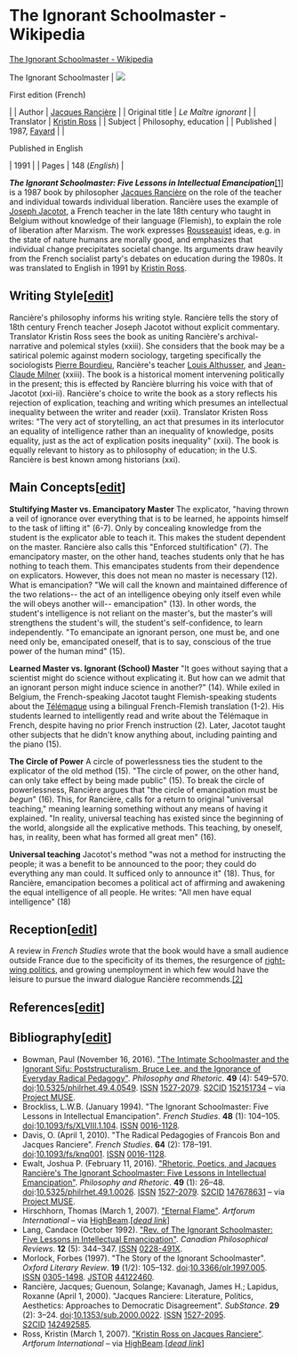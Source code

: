 # The Ignorant Schoolmaster - Wikipedia
[The Ignorant Schoolmaster - Wikipedia](https://en.wikipedia.org/wiki/The_Ignorant_Schoolmaster) 

 The Ignorant Schoolmaster
| [![](https://upload.wikimedia.org/wikipedia/en/thumb/8/81/LeMa%C3%AEtreIgnorant.jpg/220px-LeMa%C3%AEtreIgnorant.jpg)
](https://en.wikipedia.org/wiki/File:LeMa%C3%AEtreIgnorant.jpg)

First edition (French)

 |
| Author | [Jacques Rancière](https://en.wikipedia.org/wiki/Jacques_Ranci%C3%A8re "Jacques Rancière") |
| Original title | _Le Maître ignorant_ |
| Translator | [Kristin Ross](https://en.wikipedia.org/wiki/Kristin_Ross "Kristin Ross") |
| Subject | Philosophy, education |
| Published | 1987, [Fayard](https://en.wikipedia.org/wiki/Fayard "Fayard") |
| 

Published in English

 | 1991 |
| Pages | 148 (_English_) |

_**The Ignorant Schoolmaster: Five Lessons in Intellectual Emancipation**_[\[1\]](#cite_note-1) is a 1987 book by philosopher [Jacques Rancière](https://en.wikipedia.org/wiki/Jacques_Ranci%C3%A8re "Jacques Rancière") on the role of the teacher and individual towards individual liberation. Rancière uses the example of [Joseph Jacotot](https://en.wikipedia.org/wiki/Joseph_Jacotot "Joseph Jacotot"), a French teacher in the late 18th century who taught in Belgium without knowledge of their language (Flemish), to explain the role of liberation after Marxism. The work expresses [Rousseauist](https://en.wikipedia.org/wiki/Jean-Jacques_Rousseau "Jean-Jacques Rousseau") ideas, e.g. in the state of nature humans are morally good, and emphasizes that individual change precipitates societal change. Its arguments draw heavily from the French socialist party's debates on education during the 1980s. It was translated to English in 1991 by [Kristin Ross](https://en.wikipedia.org/wiki/Kristin_Ross "Kristin Ross").

Writing Style\[[edit](https://en.wikipedia.org/w/index.php?title=The_Ignorant_Schoolmaster&action=edit&section=1 "Edit section: Writing Style")\]
-------------------------------------------------------------------------------------------------------------------------------------------------

Rancière's philosophy informs his writing style. Rancière tells the story of 18th century French teacher Joseph Jacotot without explicit commentary. Translator Kristin Ross sees the book as uniting Rancière's archival-narrative and polemical styles (xxiii). She considers that the book may be a satirical polemic against modern sociology, targeting specifically the sociologists [Pierre Bourdieu](https://en.wikipedia.org/wiki/Pierre_Bourdieu "Pierre Bourdieu"), Rancière's teacher [Louis Althusser](https://en.wikipedia.org/wiki/Louis_Althusser "Louis Althusser"), and [Jean-Claude Milner](https://en.wikipedia.org/wiki/Jean-Claude_Milner "Jean-Claude Milner") (xxiii). The book is a historical moment intervening politically in the present; this is effected by Rancière blurring his voice with that of Jacotot (xxi-ii). Rancière's choice to write the book as a story reflects his rejection of explication, teaching and writing which presumes an intellectual inequality between the writer and reader (xxii). Translator Kristen Ross writes: "The very act of storytelling, an act that presumes in its interlocutor an equality of intelligence rather than an inequality of knowledge, posits equality, just as the act of explication posits inequality" (xxii). The book is equally relevant to history as to philosophy of education; in the U.S. Rancière is best known among historians (xxi).

Main Concepts\[[edit](https://en.wikipedia.org/w/index.php?title=The_Ignorant_Schoolmaster&action=edit&section=2 "Edit section: Main Concepts")\]
-------------------------------------------------------------------------------------------------------------------------------------------------

**Stultifying Master vs. Emancipatory Master** The explicator, "having thrown a veil of ignorance over everything that is to be learned, he appoints himself to the task of lifting it" (6-7). Only by concealing knowledge from the student is the explicator able to teach it. This makes the student dependent on the master. Rancière also calls this "Enforced stultification" (7). The emancipatory master, on the other hand, teaches students only that he has nothing to teach them. This emancipates students from their dependence on explicators. However, this does not mean no master is necessary (12). What is emancipation? "We will call the known and maintained difference of the two relations-- the act of an intelligence obeying only itself even while the will obeys another will-- emancipation" (13). In other words, the student's intelligence is not reliant on the master's, but the master's will strengthens the student's will, the student's self-confidence, to learn independently. "To emancipate an ignorant person, one must be, and one need only be, emancipated oneself, that is to say, conscious of the true power of the human mind" (15).

**Learned Master vs. Ignorant (School) Master** "It goes without saying that a scientist might do science without explicating it. But how can we admit that an ignorant person might induce science in another?" (14). While exiled in Belgium, the French-speaking Jacotot taught Flemish-speaking students about the [Télémaque](https://en.wikipedia.org/wiki/Les_Aventures_de_T%C3%A9l%C3%A9maque "Les Aventures de Télémaque") using a bilingual French-Flemish translation (1-2). His students learned to intelligently read and write about the Télémaque in French, despite having no prior French instruction (2). Later, Jacotot taught other subjects that he didn't know anything about, including painting and the piano (15).

**The Circle of Power** A circle of powerlessness ties the student to the explicator of the old method (15). "The circle of power, on the other hand, can only take effect by being made public" (15). To break the circle of powerlessness, Rancière argues that "the circle of emancipation must be _begun_" (16). This, for Rancière, calls for a return to original "universal teaching," meaning learning something without any means of having it explained. "In reality, universal teaching has existed since the beginning of the world, alongside all the explicative methods. This teaching, by oneself, has, in reality, been what has formed all great men" (16).

**Universal teaching** Jacotot's method "was not a method for instructing the people; it was a benefit to be announced to the poor; they could do everything any man could. It sufficed only to announce it" (18). Thus, for Rancière, emancipation becomes a political act of affirming and awakening the equal intelligence of all people. He writes: "All men have equal intelligence" (18)

Reception\[[edit](https://en.wikipedia.org/w/index.php?title=The_Ignorant_Schoolmaster&action=edit&section=3 "Edit section: Reception")\]
-----------------------------------------------------------------------------------------------------------------------------------------

A review in _French Studies_ wrote that the book would have a small audience outside France due to the specificity of its themes, the resurgence of [right-wing politics](https://en.wikipedia.org/wiki/Right-wing_politics "Right-wing politics"), and growing unemployment in which few would have the leisure to pursue the inward dialogue Rancière recommends.[\[2\]](#cite_note-FOOTNOTEBrockliss1994-2)

References\[[edit](https://en.wikipedia.org/w/index.php?title=The_Ignorant_Schoolmaster&action=edit&section=4 "Edit section: References")\]
-------------------------------------------------------------------------------------------------------------------------------------------

Bibliography\[[edit](https://en.wikipedia.org/w/index.php?title=The_Ignorant_Schoolmaster&action=edit&section=5 "Edit section: Bibliography")\]
-----------------------------------------------------------------------------------------------------------------------------------------------

*   Bowman, Paul (November 16, 2016). ["The Intimate Schoolmaster and the Ignorant Sifu: Poststructuralism, Bruce Lee, and the Ignorance of Everyday Radical Pedagogy"](https://muse.jhu.edu/article/638149). _Philosophy and Rhetoric_. **49** (4): 549–570. [doi](https://en.wikipedia.org/wiki/Doi_(identifier) "Doi (identifier)"):[10.5325/philrhet.49.4.0549](https://doi.org/10.5325%2Fphilrhet.49.4.0549). [ISSN](https://en.wikipedia.org/wiki/ISSN_(identifier) "ISSN (identifier)") [1527-2079](https://www.worldcat.org/issn/1527-2079). [S2CID](https://en.wikipedia.org/wiki/S2CID_(identifier) "S2CID (identifier)") [152151734](https://api.semanticscholar.org/CorpusID:152151734) – via [Project MUSE](https://en.wikipedia.org/wiki/Project_MUSE "Project MUSE").
*   Brockliss, L.W.B. (January 1994). "The Ignorant Schoolmaster: Five Lessons in Intellectual Emancipation". _French Studies_. **48** (1): 104–105. [doi](https://en.wikipedia.org/wiki/Doi_(identifier) "Doi (identifier)"):[10.1093/fs/XLVIII.1.104](https://doi.org/10.1093%2Ffs%2FXLVIII.1.104). [ISSN](https://en.wikipedia.org/wiki/ISSN_(identifier) "ISSN (identifier)") [0016-1128](https://www.worldcat.org/issn/0016-1128).
*   Davis, O. (April 1, 2010). "The Radical Pedagogies of Francois Bon and Jacques Ranciere". _French Studies_. **64** (2): 178–191. [doi](https://en.wikipedia.org/wiki/Doi_(identifier) "Doi (identifier)"):[10.1093/fs/knq001](https://doi.org/10.1093%2Ffs%2Fknq001). [ISSN](https://en.wikipedia.org/wiki/ISSN_(identifier) "ISSN (identifier)") [0016-1128](https://www.worldcat.org/issn/0016-1128).
*   Ewalt, Joshua P. (February 11, 2016). ["Rhetoric, Poetics, and Jacques Rancière's The Ignorant Schoolmaster: Five Lessons in Intellectual Emancipation"](https://muse.jhu.edu/article/609468). _Philosophy and Rhetoric_. **49** (1): 26–48. [doi](https://en.wikipedia.org/wiki/Doi_(identifier) "Doi (identifier)"):[10.5325/philrhet.49.1.0026](https://doi.org/10.5325%2Fphilrhet.49.1.0026). [ISSN](https://en.wikipedia.org/wiki/ISSN_(identifier) "ISSN (identifier)") [1527-2079](https://www.worldcat.org/issn/1527-2079). [S2CID](https://en.wikipedia.org/wiki/S2CID_(identifier) "S2CID (identifier)") [147678631](https://api.semanticscholar.org/CorpusID:147678631) – via [Project MUSE](https://en.wikipedia.org/wiki/Project_MUSE "Project MUSE").
*   Hirschhorn, Thomas (March 1, 2007). ["Eternal Flame"](https://www.highbeam.com/doc/1G1-160874379.html). _Artforum International_ – via [HighBeam](https://en.wikipedia.org/wiki/HighBeam_Research "HighBeam Research").\[_[dead link](https://en.wikipedia.org/wiki/Wikipedia:Link_rot "Wikipedia:Link rot")_\]
*   Lang, Candace (October 1992). ["Rev. of The Ignorant Schoolmaster: Five Lessons in Intellectual Emancipation"](https://journals.uvic.ca/index.php/pir/article/view/8857). _Canadian Philosophical Reviews_. **12** (5): 344–347. [ISSN](https://en.wikipedia.org/wiki/ISSN_(identifier) "ISSN (identifier)") [0228-491X](https://www.worldcat.org/issn/0228-491X).
*   Morlock, Forbes (1997). "The Story of the Ignorant Schoolmaster". _Oxford Literary Review_. **19** (1/2): 105–132. [doi](https://en.wikipedia.org/wiki/Doi_(identifier) "Doi (identifier)"):[10.3366/olr.1997.005](https://doi.org/10.3366%2Folr.1997.005). [ISSN](https://en.wikipedia.org/wiki/ISSN_(identifier) "ISSN (identifier)") [0305-1498](https://www.worldcat.org/issn/0305-1498). [JSTOR](https://en.wikipedia.org/wiki/JSTOR_(identifier) "JSTOR (identifier)") [44122460](https://www.jstor.org/stable/44122460).
*   Rancière, Jacques; Guenoun, Solange; Kavanagh, James H.; Lapidus, Roxanne (April 1, 2000). "Jacques Ranciere: Literature, Politics, Aesthetics: Approaches to Democratic Disagreement". _SubStance_. **29** (2): 3–24. [doi](https://en.wikipedia.org/wiki/Doi_(identifier) "Doi (identifier)"):[10.1353/sub.2000.0022](https://doi.org/10.1353%2Fsub.2000.0022). [ISSN](https://en.wikipedia.org/wiki/ISSN_(identifier) "ISSN (identifier)") [1527-2095](https://www.worldcat.org/issn/1527-2095). [S2CID](https://en.wikipedia.org/wiki/S2CID_(identifier) "S2CID (identifier)") [142492585](https://api.semanticscholar.org/CorpusID:142492585).
*   Ross, Kristin (March 1, 2007). ["Kristin Ross on Jacques Ranciere"](https://www.highbeam.com/doc/1G1-160874375.html). _Artforum International_ – via [HighBeam](https://en.wikipedia.org/wiki/HighBeam_Research "HighBeam Research").\[_[dead link](https://en.wikipedia.org/wiki/Wikipedia:Link_rot "Wikipedia:Link rot")_\]